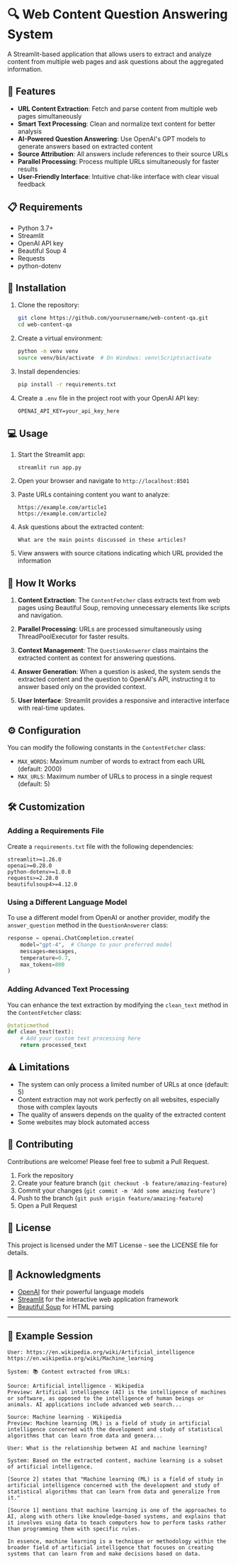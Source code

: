 # 🔍 Web Content Question Answering System

A Streamlit-based application that allows users to extract and analyze content from multiple web pages and ask questions about the aggregated information.

<!-- Insert your application screenshot here -->
<!--
![Web Content QA System](https://github.com/yourusername/web-content-qa/raw/main/screenshots/app-demo.png)
-->

## 🌟 Features

- **URL Content Extraction**: Fetch and parse content from multiple web pages simultaneously
- **Smart Text Processing**: Clean and normalize text content for better analysis
- **AI-Powered Question Answering**: Use OpenAI's GPT models to generate answers based on extracted content
- **Source Attribution**: All answers include references to their source URLs
- **Parallel Processing**: Process multiple URLs simultaneously for faster results
- **User-Friendly Interface**: Intuitive chat-like interface with clear visual feedback

## 📋 Requirements

- Python 3.7+
- Streamlit
- OpenAI API key
- Beautiful Soup 4
- Requests
- python-dotenv

## 🚀 Installation

1. Clone the repository:
   ```bash
   git clone https://github.com/yourusername/web-content-qa.git
   cd web-content-qa
   ```

2. Create a virtual environment:
   ```bash
   python -m venv venv
   source venv/bin/activate  # On Windows: venv\Scripts\activate
   ```

3. Install dependencies:
   ```bash
   pip install -r requirements.txt
   ```

4. Create a `.env` file in the project root with your OpenAI API key:
   ```
   OPENAI_API_KEY=your_api_key_here
   ```

## 💻 Usage

1. Start the Streamlit app:
   ```bash
   streamlit run app.py
   ```

2. Open your browser and navigate to `http://localhost:8501`

3. Paste URLs containing content you want to analyze:
   ```
   https://example.com/article1
   https://example.com/article2
   ```

4. Ask questions about the extracted content:
   ```
   What are the main points discussed in these articles?
   ```

5. View answers with source citations indicating which URL provided the information

## 🔧 How It Works

1. **Content Extraction**: The `ContentFetcher` class extracts text from web pages using Beautiful Soup, removing unnecessary elements like scripts and navigation.

2. **Parallel Processing**: URLs are processed simultaneously using ThreadPoolExecutor for faster results.

3. **Context Management**: The `QuestionAnswerer` class maintains the extracted content as context for answering questions.

4. **Answer Generation**: When a question is asked, the system sends the extracted content and the question to OpenAI's API, instructing it to answer based only on the provided context.

5. **User Interface**: Streamlit provides a responsive and interactive interface with real-time updates.

## ⚙️ Configuration

You can modify the following constants in the `ContentFetcher` class:

- `MAX_WORDS`: Maximum number of words to extract from each URL (default: 2000)
- `MAX_URLS`: Maximum number of URLs to process in a single request (default: 5)

## 🛠️ Customization

### Adding a Requirements File

Create a `requirements.txt` file with the following dependencies:

```
streamlit>=1.26.0
openai>=0.28.0
python-dotenv>=1.0.0
requests>=2.28.0
beautifulsoup4>=4.12.0
```

### Using a Different Language Model

To use a different model from OpenAI or another provider, modify the `answer_question` method in the `QuestionAnswerer` class:

```python
response = openai.ChatCompletion.create(
    model="gpt-4",  # Change to your preferred model
    messages=messages,
    temperature=0.7,
    max_tokens=800
)
```

### Adding Advanced Text Processing

You can enhance the text extraction by modifying the `clean_text` method in the `ContentFetcher` class:

```python
@staticmethod
def clean_text(text):
    # Add your custom text processing here
    return processed_text
```

## ⚠️ Limitations

- The system can only process a limited number of URLs at once (default: 5)
- Content extraction may not work perfectly on all websites, especially those with complex layouts
- The quality of answers depends on the quality of the extracted content
- Some websites may block automated access

## 🤝 Contributing

Contributions are welcome! Please feel free to submit a Pull Request.

1. Fork the repository
2. Create your feature branch (`git checkout -b feature/amazing-feature`)
3. Commit your changes (`git commit -m 'Add some amazing feature'`)
4. Push to the branch (`git push origin feature/amazing-feature`)
5. Open a Pull Request

## 📜 License

This project is licensed under the MIT License - see the LICENSE file for details.

## 🙏 Acknowledgments

- [OpenAI](https://openai.com/) for their powerful language models
- [Streamlit](https://streamlit.io/) for the interactive web application framework
- [Beautiful Soup](https://www.crummy.com/software/BeautifulSoup/) for HTML parsing

---

## 📝 Example Session

```
User: https://en.wikipedia.org/wiki/Artificial_intelligence https://en.wikipedia.org/wiki/Machine_learning

System: 📚 Content extracted from URLs:

Source: Artificial intelligence - Wikipedia
Preview: Artificial intelligence (AI) is the intelligence of machines or software, as opposed to the intelligence of human beings or animals. AI applications include advanced web search...

Source: Machine learning - Wikipedia
Preview: Machine learning (ML) is a field of study in artificial intelligence concerned with the development and study of statistical algorithms that can learn from data and genera...

User: What is the relationship between AI and machine learning?

System: Based on the extracted content, machine learning is a subset of artificial intelligence. 

[Source 2] states that "Machine learning (ML) is a field of study in artificial intelligence concerned with the development and study of statistical algorithms that can learn from data and generalize from it."

[Source 1] mentions that machine learning is one of the approaches to AI, along with others like knowledge-based systems, and explains that it involves using data to teach computers how to perform tasks rather than programming them with specific rules.

In essence, machine learning is a technique or methodology within the broader field of artificial intelligence that focuses on creating systems that can learn from and make decisions based on data.